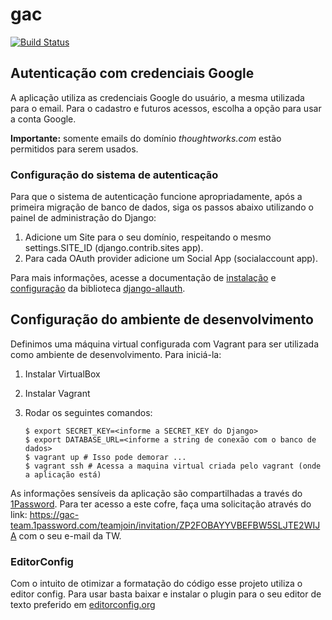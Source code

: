 # gac

[![Build Status](https://snap-ci.com/ThoughtWorksInc/gac/branch/master/build_image)](https://snap-ci.com/ThoughtWorksInc/gac/branch/master)

## Autenticação com credenciais Google

A aplicação utiliza as credenciais Google do usuário, a mesma utilizada para o email. Para o cadastro e futuros acessos, escolha a opção para usar a conta Google.

**Importante:** somente emails do domínio *thoughtworks.com* estão permitidos para serem usados.

### Configuração do sistema de autenticação

Para que o sistema de autenticação funcione apropriadamente, após a primeira migração de banco de dados, siga os passos abaixo utilizando o painel de administração do Django:
1. Adicione um Site para o seu domínio, respeitando o mesmo settings.SITE_ID (django.contrib.sites app).
2. Para cada OAuth provider adicione um Social App (socialaccount app).

Para mais informações, acesse a documentação de [instalação](http://django-allauth.readthedocs.org/en/latest/installation.html "Instalação do Django Allauth") e [configuração](http://django-allauth.readthedocs.org/en/latest/configuration.html "Configuração do Django Allauth") da biblioteca [django-allauth](http://django-allauth.readthedocs.org/en/latest/ "Django Allauth").

## Configuração do ambiente de desenvolvimento

Definimos uma máquina virtual configurada com Vagrant para ser utilizada como
ambiente de desenvolvimento. Para iniciá-la:

1. Instalar VirtualBox
2. Instalar Vagrant
3. Rodar os seguintes comandos:
    
    ```
    $ export SECRET_KEY=<informe a SECRET_KEY do Django>
    $ export DATABASE_URL=<informe a string de conexão com o banco de dados>
    $ vagrant up # Isso pode demorar ...
    $ vagrant ssh # Acessa a maquina virtual criada pelo vagrant (onde a aplicação está)
    ```
As informações sensíveis da aplicação são compartilhadas a través do [1Password](https://blog.agilebits.com/2015/11/03/introducing-1password-for-teams/). Para ter acesso a este cofre, faça uma solicitação através do link: https://gac-team.1password.com/teamjoin/invitation/ZP2FOBAYYVBEFBW5SLJTE2WIJA com o seu e-mail da TW.

### EditorConfig

Com o intuito de otimizar a formatação do código esse projeto utiliza o editor
config. Para usar basta baixar e instalar o plugin para o seu editor de texto
preferido em [editorconfig.org](http://editorconfig.org "Site do editor config")

